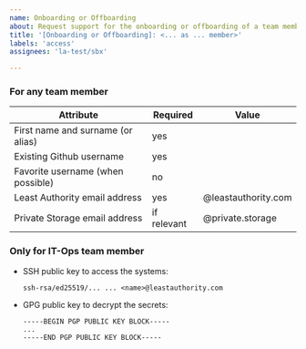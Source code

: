 ```yaml
---
name: Onboarding or Offboarding
about: Request support for the onboarding or offboarding of a team member
title: '[Onboarding or Offboarding]: <... as ... member>'
labels: 'access'
assignees: 'la-test/sbx'

---
```


<!-- IT-Ops team will need some informations to start the onboarding or offboarding -->

### For any team member

| Attribute | Required | Value | 
| -- | -- | -- |
| First name and surname (or alias) | yes | <name> |
| Existing Github username | yes | <username> |
| Favorite username (when possible) | no | <username> |
| Least Authority email address | yes | <name>@leastauthority.com |
| Private Storage email address | if relevant | <name>@private.storage |

### Only for IT-Ops team member

* SSH public key to access the systems:
  ```
  ssh-rsa/ed25519/... ... <name>@leastauthority.com
  ```
* GPG public key to decrypt the secrets:
  ```
  -----BEGIN PGP PUBLIC KEY BLOCK-----
  ...
  -----END PGP PUBLIC KEY BLOCK-----
  ```
